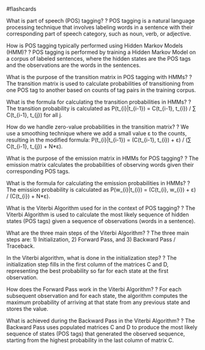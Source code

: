 #flashcards

What is part of speech (POS) tagging?
?
POS tagging is a natural language processing technique that involves labeling words in a sentence with their corresponding part of speech category, such as noun, verb, or adjective.

How is POS tagging typically performed using Hidden Markov Models (HMM)?
?
POS tagging is performed by training a Hidden Markov Model on a corpus of labeled sentences, where the hidden states are the POS tags and the observations are the words in the sentences.

What is the purpose of the transition matrix in POS tagging with HMMs?
?
The transition matrix is used to calculate probabilities of transitioning from one POS tag to another based on counts of tag pairs in the training corpus.

What is the formula for calculating the transition probabilities in HMMs?
?
The transition probability is calculated as P(t_{i}|t_{i-1}) = C(t_{i-1}, t_{i}) / ∑ C(t_{i-1}, t_{j}) for all j.

How do we handle zero-value probabilities in the transition matrix?
?
We use a smoothing technique where we add a small value ε to the counts, resulting in the modified formula: P(t_{i}|t_{i-1}) = (C(t_{i-1}, t_{i}) + ε) / (∑ C(t_{i-1}, t_{j}) + N*ε).

What is the purpose of the emission matrix in HMMs for POS tagging?
?
The emission matrix calculates the probabilities of observing words given their corresponding POS tags.

What is the formula for calculating the emission probabilities in HMMs?
?
The emission probability is calculated as P(w_{i}|t_{i}) = (C(t_{i}, w_{i}) + ε) / (C(t_{i}) + N*ε).

What is the Viterbi Algorithm used for in the context of POS tagging?
?
The Viterbi Algorithm is used to calculate the most likely sequence of hidden states (POS tags) given a sequence of observations (words in a sentence).

What are the three main steps of the Viterbi Algorithm?
?
The three main steps are: 1) Initialization, 2) Forward Pass, and 3) Backward Pass / Traceback.

In the Viterbi algorithm, what is done in the initialization step?
?
The initialization step fills in the first column of the matrices C and D, representing the best probability so far for each state at the first observation.

How does the Forward Pass work in the Viterbi Algorithm?
?
For each subsequent observation and for each state, the algorithm computes the maximum probability of arriving at that state from any previous state and stores the value.

What is achieved during the Backward Pass in the Viterbi Algorithm?
?
The Backward Pass uses populated matrices C and D to produce the most likely sequence of states (POS tags) that generated the observed sequence, starting from the highest probability in the last column of matrix C.

